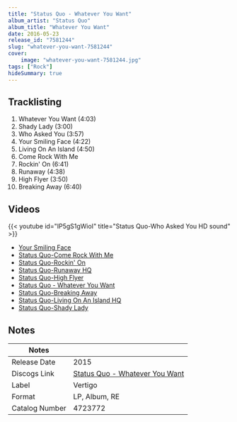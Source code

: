 ```yaml
---
title: "Status Quo - Whatever You Want"
album_artist: "Status Quo"
album_title: "Whatever You Want"
date: 2016-05-23
release_id: "7581244"
slug: "whatever-you-want-7581244"
cover:
    image: "whatever-you-want-7581244.jpg"
tags: ["Rock"]
hideSummary: true
---
```


## Tracklisting
1. Whatever You Want (4:03)
2. Shady Lady (3:00)
3. Who Asked You (3:57)
4. Your Smiling Face (4:22)
5. Living On An Island (4:50)
6. Come Rock With Me
7. Rockin' On (6:41)
8. Runaway (4:38)
9. High Flyer (3:50)
10. Breaking Away (6:40)

## Videos
{{< youtube id="IP5gS1gWioI" title="Status Quo-Who Asked You HD sound" >}}
- [Your Smiling Face](https://www.youtube.com/watch?v=izZrVP4mkhY)
- [Status Quo-Come Rock With Me](https://www.youtube.com/watch?v=NtU_zKQ4f2M)
- [Status Quo-Rockin' On](https://www.youtube.com/watch?v=eurRkrXTTXU)
- [Status Quo-Runaway HQ](https://www.youtube.com/watch?v=qqgsIh8ddjI)
- [Status Quo-High Flyer](https://www.youtube.com/watch?v=mCT0pk_i7BY)
- [Status Quo - Whatever You Want](https://www.youtube.com/watch?v=jJoUfkDBMTo)
- [Status Quo-Breaking Away](https://www.youtube.com/watch?v=1cYzb-dBmro)
- [Status Quo-Living On An Island HQ](https://www.youtube.com/watch?v=Evafe6G8SNg)
- [Status Quo-Shady Lady](https://www.youtube.com/watch?v=NlcmQr0RoJg)

## Notes

| Notes          |             |
| ---------------| ----------- |
| Release Date   | 2015 |
| Discogs Link   | [Status Quo - Whatever You Want](https://www.discogs.com/release/7581244) |
| Label          | Vertigo |
| Format         | LP, Album, RE |
| Catalog Number | 4723772 |

